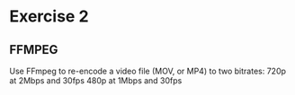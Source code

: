 # Exercise 2
## FFMPEG
Use FFmpeg to re-encode a video file (MOV, or MP4) to two bitrates:
720p at 2Mbps and 30fps
480p at 1Mbps and 30fps

